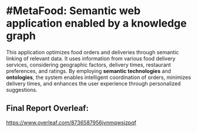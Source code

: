 # #MetaFood: Semantic web application enabled by a knowledge graph

This application optimizes food orders and deliveries through semantic linking of relevant data. It uses information from various food delivery services, considering geographic factors, delivery times, restaurant preferences, and ratings. By employing **semantic technologies** and **ontologies**, the system enables intelligent coordination of orders, minimizes delivery times, and enhances the user experience through personalized suggestions.

## Final Report Overleaf:

https://www.overleaf.com/8736587956jvnmqwsjzpqf





